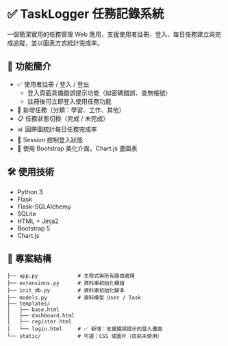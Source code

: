 
# ✅ TaskLogger 任務記錄系統

一個簡潔實用的任務管理 Web 應用，支援使用者註冊、登入、每日任務建立與完成追蹤，並以圖表方式統計完成率。

## 📌 功能簡介

- ✅ 使用者註冊 / 登入 / 登出
  - 登入頁面具備錯誤提示功能（如密碼錯誤、查無帳號）
  - 註冊後可立即登入使用任務功能
- 📝 新增任務（分類：學習、工作、其他）
- 📋 任務狀態切換（完成 / 未完成）
- 📊 圓餅圖統計每日任務完成率
- 🔐 Session 控制登入狀態
- 🎨 使用 Bootstrap 美化介面，Chart.js 畫圖表

## 🛠 使用技術

- Python 3
- Flask
- Flask-SQLAlchemy
- SQLite
- HTML + Jinja2
- Bootstrap 5
- Chart.js

## 📂 專案結構

```
├── app.py             # 主程式與所有路由處理
├── extensions.py      # 資料庫初始化模組
├── init_db.py         # 資料庫初始化腳本
├── models.py          # 資料模型 User / Task
├── templates/
│   ├── base.html
│   ├── dashboard.html
│   ├── register.html
│   └── login.html     # ✅ 新增：支援錯誤提示的登入畫面
└── static/            # 可選：CSS 或圖片（目前未使用）
```
